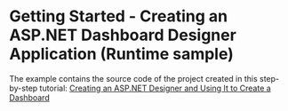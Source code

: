 # Getting Started - Creating an ASP.NET Dashboard Designer Application (Runtime sample)


The example contains the source code of the project created in this step-by-step tutorial: <a href="https://documentation.devexpress.com/Dashboard/115782/Getting-Started/Creating-an-ASP-NET-Designer-and-Using-It-to-Create-a-Dashboard">Creating an ASP.NET Designer and Using It to Create a Dashboard</a>

<br/>


